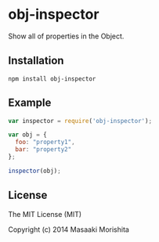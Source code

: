 # obj-inspector

Show all of properties in the Object.

## Installation

```
npm install obj-inspector
```

## Example

```javascript
var inspector = require('obj-inspector');

var obj = {
  foo: "property1",
  bar: "property2"
};

inspector(obj);
```

## License
The MIT License (MIT)

Copyright (c) 2014 Masaaki Morishita
